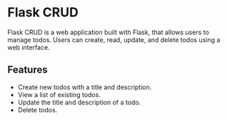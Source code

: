 # Flask CRUD

Flask CRUD is a web application built with Flask, that allows users to manage todos. Users can create, read, update, and delete todos using a web interface.

## Features

- Create new todos with a title and description.
- View a list of existing todos.
- Update the title and description of a todo.
- Delete todos.
